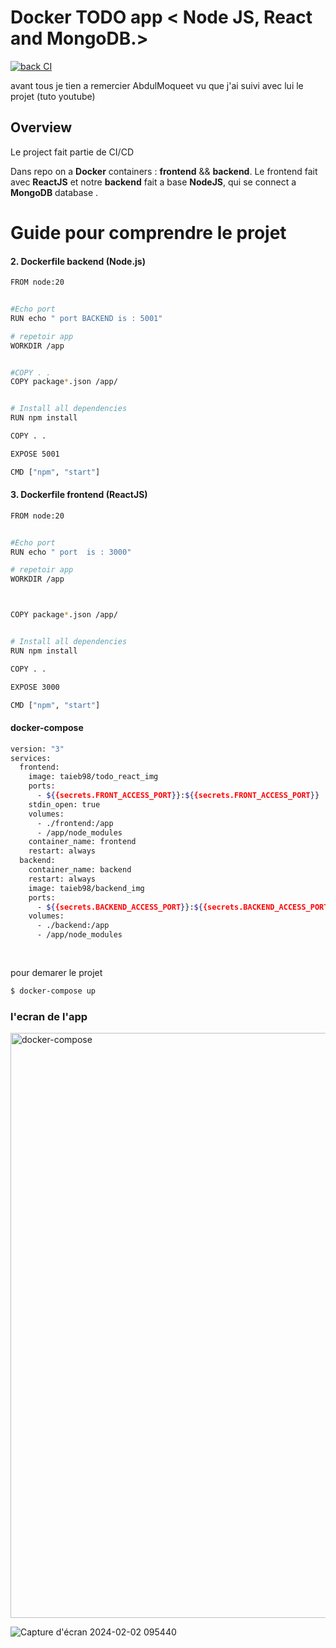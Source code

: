 # Docker TODO app < Node JS, React and MongoDB.>
[![back CI](https://github.com/taiebrafik1998/todolist_ci_cd/actions/workflows/back.yml/badge.svg?branch=main)](https://github.com/taiebrafik1998/todolist_ci_cd/actions/workflows/back.yml)

 avant tous je tien a remercier AbdulMoqueet vu que j'ai suivi avec lui le projet (tuto youtube)

 ## Overview

Le project fait partie de  CI/CD 

Dans repo on a **Docker** containers : **frontend** && **backend**. Le frontend fait avec **ReactJS** et  notre  **backend** fait a base  **NodeJS**, qui se connect  a **MongoDB** database .

# Guide pour comprendre le projet



#### 2. Dockerfile backend (Node.js) 



```bash
FROM node:20


#Echo port
RUN echo " port BACKEND is : 5001"

# repetoir app
WORKDIR /app


#COPY . .
COPY package*.json /app/


# Install all dependencies
RUN npm install

COPY . .

EXPOSE 5001

CMD ["npm", "start"]
```
#### 3. Dockerfile frontend (ReactJS) 



```bash
FROM node:20


#Echo port
RUN echo " port  is : 3000"

# repetoir app
WORKDIR /app



COPY package*.json /app/


# Install all dependencies
RUN npm install

COPY . .

EXPOSE 3000

CMD ["npm", "start"]

```

#### docker-compose
```bash
version: "3"
services:
  frontend:
    image: taieb98/todo_react_img
    ports:
      - ${{secrets.FRONT_ACCESS_PORT}}:${{secrets.FRONT_ACCESS_PORT}}
    stdin_open: true
    volumes:
      - ./frontend:/app
      - /app/node_modules
    container_name: frontend
    restart: always
  backend:
    container_name: backend
    restart: always
    image: taieb98/backend_img
    ports:
      - ${{secrets.BACKEND_ACCESS_PORT}}:${{secrets.BACKEND_ACCESS_PORT}}
    volumes:
      - ./backend:/app
      - /app/node_modules
    
 

```

pour demarer le projet 

```bash
$ docker-compose up
```
### l'ecran de l'app
<img width="936" alt="docker-compose" src="https://github.com/taiebrafik1998/todolist_ci_cd/assets/84631421/f3e296b8-01fc-40a1-acd8-84b399f332d9">

![Capture d'écran 2024-02-02 095440](https://github.com/taiebrafik1998/todolist_ci_cd/assets/84631421/8cbf25c3-9241-465a-bb22-57a2ba7ed39a)
